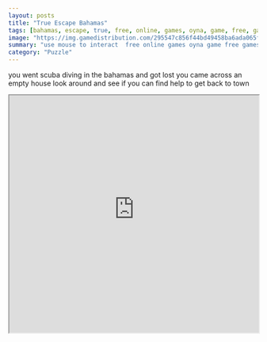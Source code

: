 ```yaml
---
layout: posts
title: "True Escape Bahamas"
tags: [bahamas, escape, true, free, online, games, oyna, game, free, games, play, play, games]
image: "https://img.gamedistribution.com/295547c856f44bd49458ba6ada065f8e.jpg"
summary: "use mouse to interact  free online games oyna game free games play play games"
category: "Puzzle"
---
```


you went scuba diving in the bahamas and got lost you came across an empty house look around and see if you can find help to get back to town

<iframe width="100%" height="480px;" src="https://flash.gamedistribution.com?game=295547c856f44bd49458ba6ada065f8e"></iframe>
